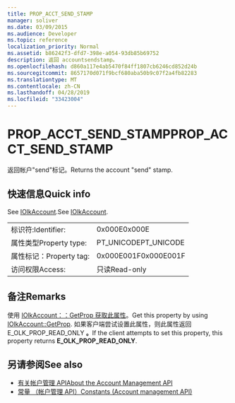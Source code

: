 ```yaml
---
title: PROP_ACCT_SEND_STAMP
manager: soliver
ms.date: 03/09/2015
ms.audience: Developer
ms.topic: reference
localization_priority: Normal
ms.assetid: b86242f3-dfd7-398e-a054-93db85b69752
description: 返回 accountsendstamp。
ms.openlocfilehash: d860a117e4ab5470f84ff1807cb6246cd852d24b
ms.sourcegitcommit: 8657170d071f9bcf680aba50b9c07f2a4fb82283
ms.translationtype: MT
ms.contentlocale: zh-CN
ms.lasthandoff: 04/28/2019
ms.locfileid: "33423004"
---
```

# <a name="prop_acct_send_stamp"></a><span data-ttu-id="30c4b-103">PROP_ACCT_SEND_STAMP</span><span class="sxs-lookup"><span data-stu-id="30c4b-103">PROP_ACCT_SEND_STAMP</span></span>

<span data-ttu-id="30c4b-104">返回帐户"send"标记。</span><span class="sxs-lookup"><span data-stu-id="30c4b-104">Returns the account "send" stamp.</span></span>
  
## <a name="quick-info"></a><span data-ttu-id="30c4b-105">快速信息</span><span class="sxs-lookup"><span data-stu-id="30c4b-105">Quick info</span></span>

<span data-ttu-id="30c4b-106">See [IOlkAccount](iolkaccount.md).</span><span class="sxs-lookup"><span data-stu-id="30c4b-106">See [IOlkAccount](iolkaccount.md).</span></span>
  
|||
|:-----|:-----|
|<span data-ttu-id="30c4b-107">标识符:</span><span class="sxs-lookup"><span data-stu-id="30c4b-107">Identifier:</span></span>  <br/> |<span data-ttu-id="30c4b-108">0x000E</span><span class="sxs-lookup"><span data-stu-id="30c4b-108">0x000E</span></span>  <br/> |
|<span data-ttu-id="30c4b-109">属性类型</span><span class="sxs-lookup"><span data-stu-id="30c4b-109">Property type:</span></span>  <br/> |<span data-ttu-id="30c4b-110">PT_UNICODE</span><span class="sxs-lookup"><span data-stu-id="30c4b-110">PT_UNICODE</span></span>  <br/> |
|<span data-ttu-id="30c4b-111">属性标记：</span><span class="sxs-lookup"><span data-stu-id="30c4b-111">Property tag:</span></span>  <br/> |<span data-ttu-id="30c4b-112">0x000E001F</span><span class="sxs-lookup"><span data-stu-id="30c4b-112">0x000E001F</span></span>  <br/> |
|<span data-ttu-id="30c4b-113">访问权限</span><span class="sxs-lookup"><span data-stu-id="30c4b-113">Access:</span></span>  <br/> |<span data-ttu-id="30c4b-114">只读</span><span class="sxs-lookup"><span data-stu-id="30c4b-114">Read-only</span></span>  <br/> |
   
## <a name="remarks"></a><span data-ttu-id="30c4b-115">备注</span><span class="sxs-lookup"><span data-stu-id="30c4b-115">Remarks</span></span>

<span data-ttu-id="30c4b-116">使用 [IOlkAccount：：GetProp 获取此属性](iolkaccount-getprop.md)。</span><span class="sxs-lookup"><span data-stu-id="30c4b-116">Get this property by using [IOlkAccount::GetProp](iolkaccount-getprop.md).</span></span> <span data-ttu-id="30c4b-117">如果客户端尝试设置此属性，则此属性返回 E_OLK_PROP_READ_ONLY **。**</span><span class="sxs-lookup"><span data-stu-id="30c4b-117">If the client attempts to set this property, this property returns **E_OLK_PROP_READ_ONLY**.</span></span> 
  
## <a name="see-also"></a><span data-ttu-id="30c4b-118">另请参阅</span><span class="sxs-lookup"><span data-stu-id="30c4b-118">See also</span></span>

- [<span data-ttu-id="30c4b-119">有关帐户管理 API</span><span class="sxs-lookup"><span data-stu-id="30c4b-119">About the Account Management API</span></span>](about-the-account-management-api.md)  
- [<span data-ttu-id="30c4b-120">常量 （帐户管理 API）</span><span class="sxs-lookup"><span data-stu-id="30c4b-120">Constants (Account management API)</span></span>](constants-account-management-api.md)

